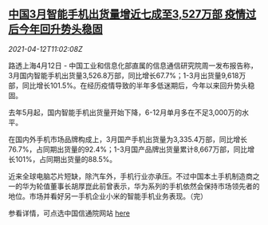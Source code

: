 <!--1618227062000-->
[中国3月智能手机出货量增近七成至3,527万部 疫情过后今年回升势头稳固](https://cn.reuters.com/article/china-march-smart-phone-delivery-0412-idCNKBS2BZ161)
------

<div><i>2021-04-12T11:02:08Z</i></div><p>路透上海4月12日 - 中国工业和信息化部直属的信息通信研究院周一发布报告称，3月国内智能手机出货量3,526.8万部，同比增长67.7%；1-3月出货量9,618万部，同比增长101.5%。在经历疫情导致的半年多低迷期后，今年以来回升势头稳固。</p><p>去年5月起，国内智能手机出货量开始下降，6-12月单月多在不足3,000万的水平。</p><p>在国内外手机市场品牌构成上，3月国产手机出货量为3,335.4万部，同比增长76.7%，占同期出货量的92.4%；1-3月国产品牌出货量累计8,667万部，同比增长101%，占同期出货量的88.5%。</p><p>近来全球电脑芯片短缺，除汽车外，手机行业亦承压。不过中国本土手机制造商之一的华为轮值董事长胡厚崑此前曾表示，华为系列的手机依然会保持市场领先者的地位。市场并看好另一手机企业小米的智能手机业务表现。（完）</p><p>参看详情，可点选中国信通院网站 <a href="http://www.caict.ac.cn/kxyj/qwfb/qwsj/202104/P020210412571781719654.pdf">here</a></p>
